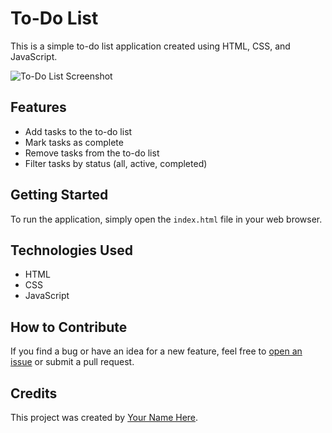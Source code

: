 To-Do List
==========

This is a simple to-do list application created using HTML, CSS, and JavaScript.

![To-Do List Screenshot](./resourses/todo-list.png)

Features
--------

*   Add tasks to the to-do list
*   Mark tasks as complete
*   Remove tasks from the to-do list
*   Filter tasks by status (all, active, completed)

Getting Started
---------------

To run the application, simply open the `index.html` file in your web browser.

Technologies Used
-----------------

*   HTML
*   CSS
*   JavaScript

How to Contribute
-----------------

If you find a bug or have an idea for a new feature, feel free to [open an issue](https://github.com/your-username/todo-list/issues) or submit a pull request.

Credits
-------

This project was created by [Your Name Here](https://github.com/your-username).